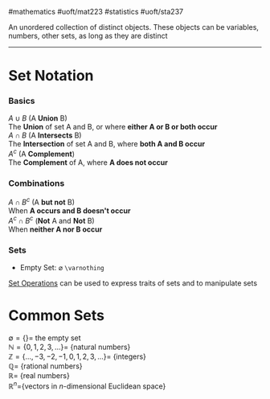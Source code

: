 #mathematics #uoft/mat223 #statistics #uoft/sta237 

An unordered collection of distinct objects. These objects can be variables, numbers, other sets, as long as they are distinct

---
# Set Notation
### Basics
$A\cup B$ (A **Union** B)  
	The **Union** of set A and B, or where **either A or B or both occur**  
$A\cap B$ (A **Intersects** B)  
	The **Intersection** of set A and B, where **both A and B occur**  
$A^c$ (A **Complement**)  
	The **Complement** of A, where **A does not occur**

### Combinations 
$A\cap B^c$ (A **but not** B)  
	When **A occurs and B doesn't occur**  
$A^{c}\cap B^c$ (**Not** A and **Not** B)  
	When **neither A nor B occur**

### Sets
- Empty Set: $\varnothing$ `\varnothing`

[Set Operations](Set%20Operations) can be used to express traits of sets and to manipulate sets

# Common Sets
$\emptyset = \{\} =$ the empty set  
$\mathbb{N} = \{0,1,2,3,...\} =$ {natural numbers}  
$\mathbb{Z} = \{...,-3,-2,-1,0,1,2,3,...\} =$ {integers}  
$\mathbb{Q} =$ {rational numbers}  
$\mathbb{R} =$ {real numbers}  
$\mathbb{R}^{n}=${vectors in *n*-dimensional Euclidean space}
